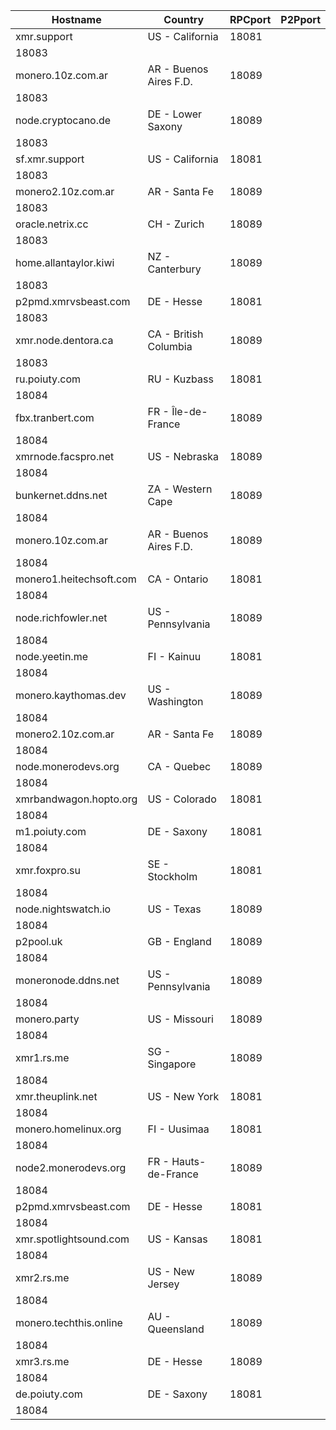 Hostname | Country | RPCport | P2Pport
--- | --- | --- | ---
xmr.support | US - California | 18081
 | 18083
monero.10z.com.ar | AR - Buenos Aires F.D. | 18089
 | 18083
node.cryptocano.de | DE - Lower Saxony | 18089
 | 18083
sf.xmr.support | US - California | 18081
 | 18083
monero2.10z.com.ar | AR - Santa Fe | 18089
 | 18083
oracle.netrix.cc | CH - Zurich | 18089
 | 18083
home.allantaylor.kiwi | NZ - Canterbury | 18089
 | 18083
p2pmd.xmrvsbeast.com | DE - Hesse | 18081
 | 18083
xmr.node.dentora.ca | CA - British Columbia | 18089
 | 18083
ru.poiuty.com | RU - Kuzbass | 18081
 | 18084
fbx.tranbert.com | FR - Île-de-France | 18089
 | 18084
xmrnode.facspro.net | US - Nebraska | 18089
 | 18084
bunkernet.ddns.net | ZA - Western Cape | 18089
 | 18084
monero.10z.com.ar | AR - Buenos Aires F.D. | 18089
 | 18084
monero1.heitechsoft.com | CA - Ontario | 18081
 | 18084
node.richfowler.net | US - Pennsylvania | 18089
 | 18084
node.yeetin.me | FI - Kainuu | 18081
 | 18084
monero.kaythomas.dev | US - Washington | 18089
 | 18084
monero2.10z.com.ar | AR - Santa Fe | 18089
 | 18084
node.monerodevs.org | CA - Quebec | 18089
 | 18084
xmrbandwagon.hopto.org | US - Colorado | 18081
 | 18084
m1.poiuty.com | DE - Saxony | 18081
 | 18084
xmr.foxpro.su | SE - Stockholm | 18081
 | 18084
node.nightswatch.io | US - Texas | 18089
 | 18084
p2pool.uk | GB - England | 18089
 | 18084
moneronode.ddns.net | US - Pennsylvania | 18089
 | 18084
monero.party | US - Missouri | 18089
 | 18084
xmr1.rs.me | SG - Singapore | 18089
 | 18084
xmr.theuplink.net | US - New York | 18081
 | 18084
monero.homelinux.org | FI - Uusimaa | 18081
 | 18084
node2.monerodevs.org | FR - Hauts-de-France | 18089
 | 18084
p2pmd.xmrvsbeast.com | DE - Hesse | 18081
 | 18084
xmr.spotlightsound.com | US - Kansas | 18081
 | 18084
xmr2.rs.me | US - New Jersey | 18089
 | 18084
monero.techthis.online | AU - Queensland | 18089
 | 18084
xmr3.rs.me | DE - Hesse | 18089
 | 18084
de.poiuty.com | DE - Saxony | 18081
 | 18084

